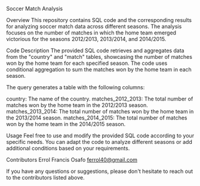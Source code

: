 Soccer Match Analysis

Overview
This repository contains SQL code and the corresponding results for analyzing soccer match data across different seasons. The analysis focuses on the number of matches in which the home team emerged victorious for the seasons 2012/2013, 2013/2014, and 2014/2015.

Code Description
The provided SQL code retrieves and aggregates data from the "country" and "match" tables, showcasing the number of matches won by the home team for each specified season. The code uses conditional aggregation to sum the matches won by the home team in each season.

The query generates a table with the following columns:

country: The name of the country.
matches_2012_2013: The total number of matches won by the home team in the 2012/2013 season.
matches_2013_2014: The total number of matches won by the home team in the 2013/2014 season.
matches_2014_2015: The total number of matches won by the home team in the 2014/2015 season.

Usage
Feel free to use and modify the provided SQL code according to your specific needs. You can adapt the code to analyze different seasons or add additional conditions based on your requirements.

Contributors
Errol Francis Osafo
ferrol40@gmail.com

If you have any questions or suggestions, please don't hesitate to reach out to the contributors listed above.
